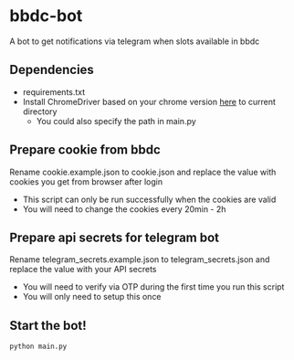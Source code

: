 # bbdc-bot
A bot to get notifications via telegram when slots available in bbdc

## Dependencies
- requirements.txt
- Install ChromeDriver based on your chrome version [here](https://chromedriver.chromium.org/downloads) to current directory
  - You could also specify the path in main.py

## Prepare cookie from bbdc
Rename cookie.example.json to cookie.json and replace the value with cookies you get from browser after login
- This script can only be run successfully when the cookies are valid
- You will need to change the cookies every 20min - 2h

## Prepare api secrets for telegram bot
Rename telegram_secrets.example.json to telegram_secrets.json and replace the value with your API secrets
- You will need to verify via OTP during the first time you run this script
- You will only need to setup this once

## Start the bot!
```
python main.py
```
